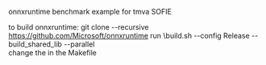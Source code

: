   onnxruntime benchmark example for tmva SOFIE

  to build onnxruntime:
  git clone --recursive https://github.com/Microsoft/onnxruntime
  run <path>\build.sh --config Release --build_shared_lib --parallel  
  change the <path> in the Makefile
